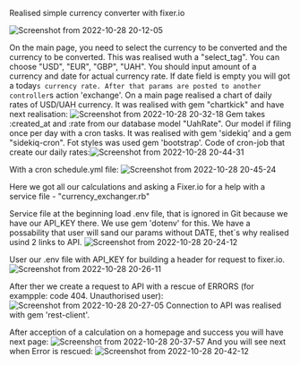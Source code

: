 Realised simple currency converter with fixer.io

![Screenshot from 2022-10-28 20-12-05](https://user-images.githubusercontent.com/102487287/198694353-4eca9d71-e5fe-47b0-9582-a97dc14eae9b.png)

On the main page, you need to select the currency to be converted and the currency to be converted.
This was realised wuth a "select_tag". You can choose "USD", "EUR", "GBP", "UAH".
You should input amount of a currency and date for actual currency rate. If date field is empty you will got a today`s currency rate.
After that params are posted to another controller`s action 'exchange'. On a main page realised a chart of daily rates of USD/UAH currency. It was realised with gem "chartkick" and have next realisation:
![Screenshot from 2022-10-28 20-32-18](https://user-images.githubusercontent.com/102487287/198697730-515d8060-99c4-4a75-b66e-6ea18e5bafae.png)
Gem takes :created_at and :rate from our database model "UahRate". Our model if filing once per day with a cron tasks. It was realised with gem 'sidekiq' and a gem "sidekiq-cron". Fot styles was used gem 'bootstrap'. Code of cron-job that create our daily rates:![Screenshot from 2022-10-28 20-44-31](https://user-images.githubusercontent.com/102487287/198699661-e0aeb524-2eac-40ed-a42c-d54f749b0385.png)

With a cron schedule.yml file:
![Screenshot from 2022-10-28 20-45-24](https://user-images.githubusercontent.com/102487287/198699784-ff5c5e1f-6a8f-428e-8901-b1f428dfc550.png)




Here we got all our calculations and asking a Fixer.io for a help with a service file - "currency_exchanger.rb"

Service file at the beginning load .env file, that is ignored in Git because we have our API_KEY there. We use gem 'dotenv' for this.
We have a possability that user will sand our params without DATE, thet`s why realised usind 2 links to API.
![Screenshot from 2022-10-28 20-24-12](https://user-images.githubusercontent.com/102487287/198696394-768982c9-4111-43ba-959c-e8a24bcb90bf.png)

User our .env file with API_KEY for building a header for request to fixer.io.
![Screenshot from 2022-10-28 20-26-11](https://user-images.githubusercontent.com/102487287/198696768-cbf7890d-f804-48e2-9418-4e108ce2d120.png)

After ther we create a request to API with a rescue of ERRORS (for exampple: code 404. Unauthorised user):
![Screenshot from 2022-10-28 20-27-05](https://user-images.githubusercontent.com/102487287/198696969-877a369e-63e9-49cb-81c3-72b546464709.png)
Connection to API was realised with gem 'rest-client'.

After acception of a calculation on a homepage and success you will have next page:
![Screenshot from 2022-10-28 20-37-57](https://user-images.githubusercontent.com/102487287/198698731-7e237303-ae03-4755-8cfd-4a29f185d0d9.png)
And you will see next when Error is rescued:
![Screenshot from 2022-10-28 20-42-12](https://user-images.githubusercontent.com/102487287/198699282-2ed311ce-b67a-44f3-b33b-f31e2224276d.png)


